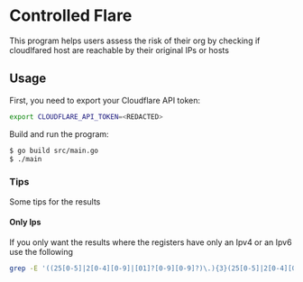 # Controlled Flare
This program helps users assess the risk of their org by checking if cloudlfared host are reachable by their original IPs or hosts

## Usage
First, you need to export your Cloudflare API token:

```bash
export CLOUDFLARE_API_TOKEN=<REDACTED>
```

Build and run the program:
```bash
$ go build src/main.go
$ ./main
```

### Tips
Some tips for the results

#### Only Ips
If you only want the results where the registers have only an Ipv4 or an Ipv6 use the following
```bash
grep -E '((25[0-5]|2[0-4][0-9]|[01]?[0-9][0-9]?)\.){3}(25[0-5]|2[0-4][0-9]|[01]?[0-9][0-9]?)|([a-f0-9]{1,4}:){7}[a-f0-9]{1,4}' results.csv
```